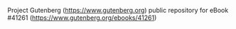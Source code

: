 Project Gutenberg (https://www.gutenberg.org) public repository for eBook #41261 (https://www.gutenberg.org/ebooks/41261)
